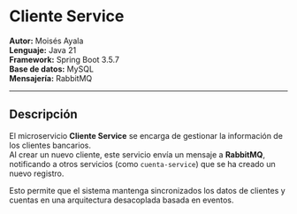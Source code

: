 # Cliente Service

**Autor:** Moisés Ayala  
**Lenguaje:** Java 21  
**Framework:** Spring Boot 3.5.7  
**Base de datos:** MySQL  
**Mensajería:** RabbitMQ  

---

## Descripción

El microservicio **Cliente Service** se encarga de gestionar la información de los clientes bancarios.  
Al crear un nuevo cliente, este servicio envía un mensaje a **RabbitMQ**, notificando a otros servicios (como `cuenta-service`) que se ha creado un nuevo registro.  

Esto permite que el sistema mantenga sincronizados los datos de clientes y cuentas en una arquitectura desacoplada basada en eventos.
